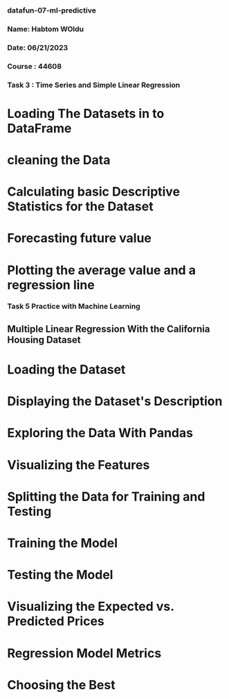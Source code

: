 ### datafun-07-ml-predictive
### Name: Habtom WOldu
### Date: 06/21/2023
### Course : 44608
### Task 3 : Time Series and Simple Linear Regression 
# Loading The Datasets in to DataFrame
# cleaning the Data
# Calculating basic Descriptive Statistics for the Dataset
# Forecasting future value
# Plotting the average value and a regression line

### Task 5 Practice with Machine Learning
## Multiple Linear Regression With the California Housing Dataset
# Loading the Dataset
# Displaying the Dataset's Description
# Exploring the Data With Pandas
# Visualizing the Features
# Splitting the Data for Training and Testing
# Training the Model
# Testing the Model
# Visualizing the Expected vs. Predicted Prices
# Regression Model Metrics
# Choosing the Best
